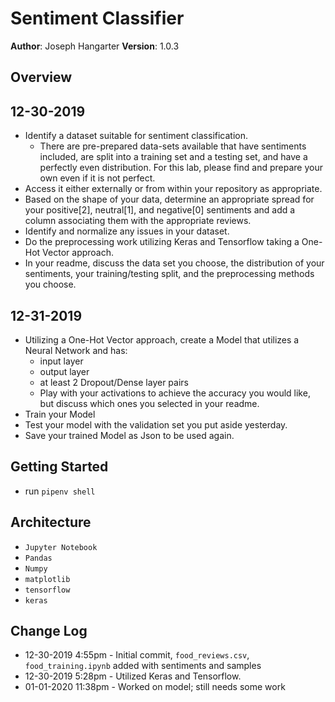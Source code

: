 # Sentiment Classifier

**Author**: Joseph Hangarter
**Version**: 1.0.3

## Overview
## 12-30-2019
* Identify a dataset suitable for sentiment classification.
    * There are pre-prepared data-sets available that have sentiments included, are split into a training set and a testing set, and have a perfectly even distribution. For this lab, please find and prepare your own even if it is not perfect.
* Access it either externally or from within your repository as appropriate.
* Based on the shape of your data, determine an appropriate spread for your positive[2], neutral[1], and negative[0] sentiments and add a column associating them with the appropriate reviews.
* Identify and normalize any issues in your dataset.
* Do the preprocessing work utilizing Keras and Tensorflow taking a One-Hot Vector approach.
* In your readme, discuss the data set you choose, the distribution of your sentiments, your training/testing split, and the preprocessing methods you choose.

## 12-31-2019
* Utilizing a One-Hot Vector approach, create a Model that utilizes a Neural Network and has:
    * input layer
    * output layer
    * at least 2 Dropout/Dense layer pairs
    * Play with your activations to achieve the accuracy you would like, but discuss which ones you selected in your readme.
* Train your Model
* Test your model with the validation set you put aside yesterday.
* Save your trained Model as Json to be used again.

## Getting Started
* run `pipenv shell`

## Architecture
* `Jupyter Notebook`
* `Pandas`
* `Numpy`
* `matplotlib`
* `tensorflow`
* `keras`

## Change Log
* 12-30-2019 4:55pm - Initial commit, `food_reviews.csv`, `food_training.ipynb` added with sentiments and samples
* 12-30-2019 5:28pm - Utilized Keras and Tensorflow.
* 01-01-2020 11:38pm - Worked on model; still needs some work
